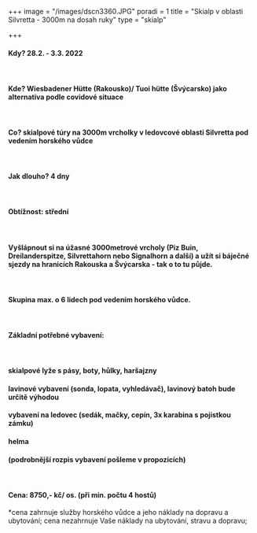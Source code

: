 +++
image = "/images/dscn3360.JPG"
poradi = 1
title = "Skialp v oblasti Silvretta - 3000m na dosah ruky"
type = "skialp"

+++
#### **Kdy?** 28.2. - 3.3. 2022

 

#### **Kde?** Wiesbadener Hütte (Rakousko)/ Tuoi hütte (Švýcarsko) jako alternativa podle covidové situace

 

#### **Co?** skialpové túry na 3000m vrcholky v ledovcové oblasti Silvretta pod vedením horského vůdce

 

#### **Jak dlouho?** 4 dny

 

#### **Obtížnost:** střední

 

#### Vyšlápnout si na úžasné 3000metrové vrcholy (Piz Buin, Dreilanderspitze, Silvrettahorn nebo Signalhorn a další) a užít si báječné sjezdy na hranicích Rakouska a Švýcarska - tak o to tu půjde.

 

#### Skupina max. o 6 lidech pod vedením horského vůdce.

 

#### **Základní potřebné vybavení:**

 

#### skialpové lyže s pásy, boty, hůlky, haršajzny

#### lavinové vybavení (sonda, lopata, vyhledávač), lavinový batoh bude určitě výhodou

#### vybavení na ledovec (sedák, mačky, cepín, 3x karabina s pojistkou zámku)

#### helma

#### (podrobnější rozpis vybavení pošleme v propozicích)

 

#### **Cena:** 8750,- kč/ os. (při min. počtu 4 hostů)

\*cena zahrnuje služby horského vůdce a jeho náklady na dopravu a ubytování; cena nezahrnuje Vaše náklady na ubytování, stravu a dopravu;